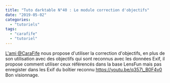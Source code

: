 ```yaml
---
title: "Tuto darktable N°40 : Le module correction d'objectifs"
date: "2019-05-02"
categories: 
  - "tutoriels"
tags: 
  - "carafife"
  - "tutoriel"
---
```


[L'ami @CaraFife](https://www.youtube.com/channel/UCXqw9EmSynpR-Tbl5qH5jDA) nous propose d'utiliser la correction d'objectifs, en plus de son utilisation avec des objectifs qui sont reconnus avec les données Exif, il propose comment utiliser ceux référencés dans la base LensFun mais pas enregister dans les Exif du boîtier reconnu https://youtu.be/q357\_B0F4v0 Bon visionnage.
